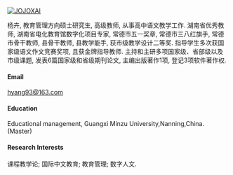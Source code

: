 

[![JOJOXAI](https://img.shields.io/badge/hyang93-github-blue?logo=github)](https://github.com/Hyang93)

杨卉, 教育管理方向硕士研究生, 高级教师, 从事高中语文教学工作. 湖南省优秀教师, 湖南省电化教育馆数字化项目专家, 常德市五一奖章, 常德市三八红旗手, 常德市骨干教师, 县骨干教师, 县教学能手, 获市级教学设计二等奖. 指导学生多次获国家级语文作文竞赛奖项, 且获金牌指导教师. 主持和主研多项国家级、省部级以及市级课题, 发表6篇国家级和省级期刊论文, 主编出版著作1项, 登记3项软件著作权.
#### Email
hyang93@163.com

#### Education
Educational management, Guangxi Minzu University,Nanning,China.(Master)


#### Research Interests
课程教学论; 国际中文教育; 教育管理; 数字人文.

